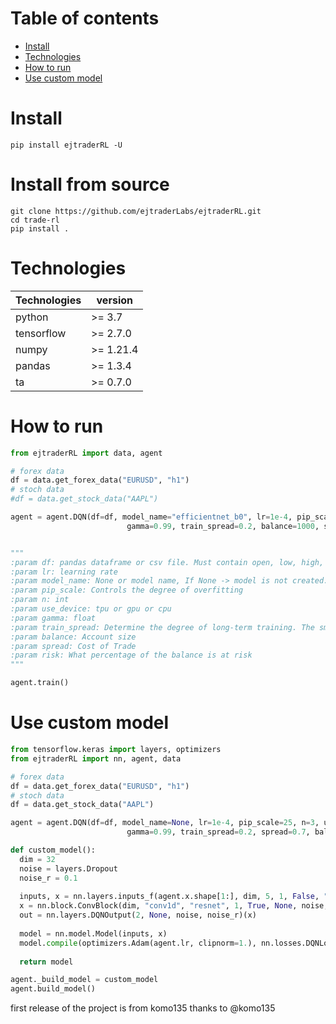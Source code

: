 
# Table of contents
* [Install](#install)
* [Technologies](#technologies)
* [How to run](#how-to-run)
* [Use custom model](#use-custom-model)

# Install 

```console
pip install ejtraderRL -U
```
# Install from source
```console
git clone https://github.com/ejtraderLabs/ejtraderRL.git
cd trade-rl
pip install .
```

# Technologies
| Technologies | version |
| -- | -- |
| python | >= 3.7 |
| tensorflow | >= 2.7.0 |
| numpy |>= 1.21.4 |
| pandas |>= 1.3.4 |
| ta | >= 0.7.0 |

# How to run

```python
from ejtraderRL import data, agent

# forex data
df = data.get_forex_data("EURUSD", "h1")
# stoch data
#df = data.get_stock_data("AAPL")

agent = agent.DQN(df=df, model_name="efficientnet_b0", lr=1e-4, pip_scale=25, n=3, use_device="cpu", 
                          gamma=0.99, train_spread=0.2, balance=1000, spread=10, risk=0.01)


"""
:param df: pandas dataframe or csv file. Must contain open, low, high, close
:param lr: learning rate
:param model_name: None or model name, If None -> model is not created.
:param pip_scale: Controls the degree of overfitting
:param n: int
:param use_device: tpu or gpu or cpu
:param gamma: float
:param train_spread: Determine the degree of long-term training. The smaller the value, the more short-term the trade.
:param balance: Account size
:param spread: Cost of Trade
:param risk: What percentage of the balance is at risk
"""

agent.train()
```

# Use custom model
```python
from tensorflow.keras import layers, optimizers
from ejtraderRL import nn, agent, data

# forex data
df = data.get_forex_data("EURUSD", "h1")
# stoch data
df = data.get_stock_data("AAPL")

agent = agent.DQN(df=df, model_name=None, lr=1e-4, pip_scale=25, n=3, use_device="cpu", 
                          gamma=0.99, train_spread=0.2, spread=0.7, balance=1000 risk=0.1)

def custom_model():
  dim = 32
  noise = layers.Dropout
  noise_r = 0.1
  
  inputs, x = nn.layers.inputs_f(agent.x.shape[1:], dim, 5, 1, False, "same", noise, noise_r)
  x = nn.block.ConvBlock(dim, "conv1d", "resnet", 1, True, None, noise, noise_r)(x)
  out = nn.layers.DQNOutput(2, None, noise, noise_r)(x)
  
  model = nn.model.Model(inputs, x)
  model.compile(optimizers.Adam(agent.lr, clipnorm=1.), nn.losses.DQNLoss)
  
  return model

agent._build_model = custom_model
agent.build_model()
```

first release of the project is from komo135
thanks to @komo135